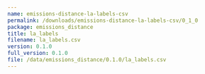 ```yaml
---
name: emissions-distance-la-labels-csv
permalink: /downloads/emissions-distance-la-labels-csv/0_1_0
package: emissions_distance
title: la_labels
filename: la_labels.csv
version: 0.1.0
full_version: 0.1.0
file: /data/emissions_distance/0.1.0/la_labels.csv
---
```

